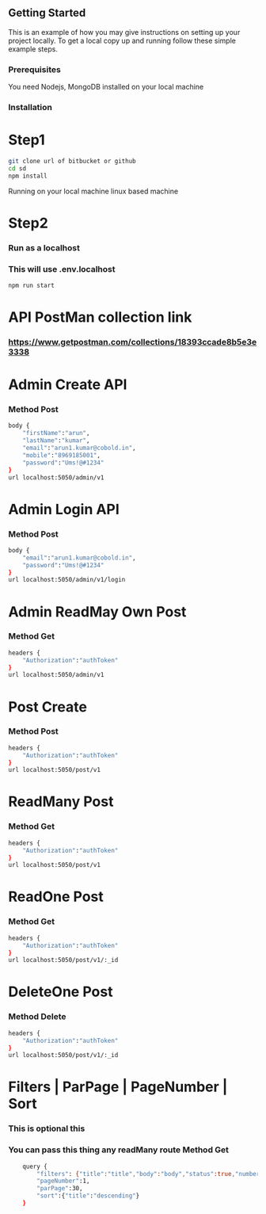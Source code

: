 
## Getting Started

This is an example of how you may give instructions on setting up your project locally.
To get a local copy up and running follow these simple example steps.

### Prerequisites

You need Nodejs, MongoDB installed on your local machine

### Installation


# Step1
```sh
git clone url of bitbucket or github
cd sd
npm install
```
Running on your local machine linux based machine
# Step2
### Run as a localhost
### This will use .env.localhost 
```sh
npm run start
```

# API PostMan collection link
### https://www.getpostman.com/collections/18393ccade8b5e3e3338

# Admin Create API
### Method Post
```sh
body {
    "firstName":"arun",
    "lastName":"kumar",
    "email":"arun1.kumar@cobold.in",
    "mobile":"8969185001",
    "password":"Ums!@#1234"
}
url localhost:5050/admin/v1
```

# Admin Login API
### Method Post
```sh
body {
    "email":"arun1.kumar@cobold.in",
    "password":"Ums!@#1234"
}
url localhost:5050/admin/v1/login
```



# Admin ReadMay Own Post 
### Method Get
```sh
headers {
    "Authorization":"authToken"
}
url localhost:5050/admin/v1
```

# Post Create 
### Method Post
```sh
headers {
    "Authorization":"authToken"
}
url localhost:5050/post/v1
```

# ReadMany Post 
### Method Get
```sh
headers {
    "Authorization":"authToken"
}
url localhost:5050/post/v1
```

# ReadOne Post 
### Method Get
```sh
headers {
    "Authorization":"authToken"
}
url localhost:5050/post/v1/:_id
```

# DeleteOne Post 
### Method Delete
```sh
headers {
    "Authorization":"authToken"
}
url localhost:5050/post/v1/:_id
```


# Filters | ParPage | PageNumber | Sort
### This is optional this 
### You can pass this thing any readMany route Method Get
```sh
    query {
        "filters": {"title":"title","body":"body","status":true,"number":123456,"createdAt":"DD/MM/YYYY"},
        "pageNumber":1,
        "parPage":30,
        "sort":{"title":"descending"}
    }
```